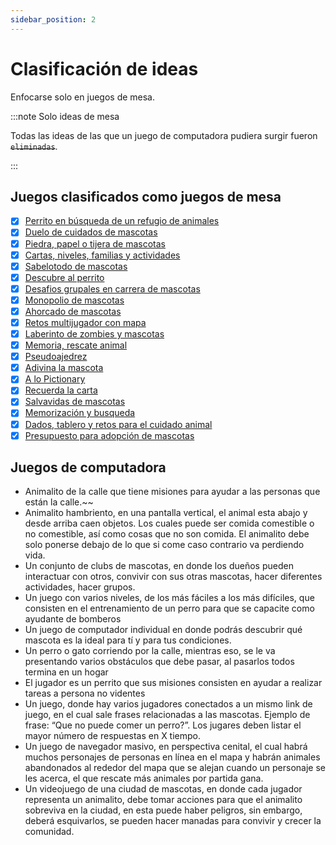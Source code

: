 ```yaml
---
sidebar_position: 2
---
```


# Clasificación de ideas

Enfocarse solo en juegos de mesa.

:::note Solo ideas de mesa

Todas las ideas de las que un juego de computadora pudiera surgir fueron ~~`eliminadas`~~.

:::

## Juegos clasificados como juegos de mesa

- [x] [Perrito en búsqueda de un refugio de animales](lluvia-de-ideas#perrito-en-búsqueda-de-un-refugio-de-animales)
- [x] [Duelo de cuidados de mascotas](lluvia-de-ideas#duelo-de-cuidados-de-mascotas)
- [x] [Piedra, papel o tijera de mascotas](lluvia-de-ideas#piedra-papel-o-tijera-de-mascotas)
- [x] [Cartas, niveles, familias y actividades](lluvia-de-ideas#cartas-niveles-familias-y-actividades)
- [x] [Sabelotodo de mascotas](lluvia-de-ideas#sabelotodo-de-mascotas)
- [x] [Descubre al perrito](lluvia-de-ideas#descubre-al-perrito)
- [x] [Desafios grupales en carrera de mascotas](lluvia-de-ideas#desafios-grupales-en-carrera-de-mascotas)
- [x] [Monopolio de mascotas](lluvia-de-ideas#monopolio-con-animales)
- [x] [Ahorcado de mascotas](lluvia-de-ideas#ahorcado-de-mascotas)
- [x] [Retos multijugador con mapa](lluvia-de-ideas#retos-multijugador-con-mapa)
- [x] [Laberinto de zombies y mascotas](lluvia-de-ideas#laberinto-de-zombies-y-mascotas)
- [x] [Memoria, rescate animal](lluvia-de-ideas#memoria-rescate-animal)
- [x] [Pseudoajedrez](lluvia-de-ideas#pseudoajedrez)
- [x] [Adivina la mascota](lluvia-de-ideas#adivina-la-mascota)
- [x] [A lo Pictionary](lluvia-de-ideas#a-lo-pictionary)
- [x] [Recuerda la carta](lluvia-de-ideas#recuerda-la-carta)
- [x] [Salvavidas de mascotas](lluvia-de-ideas#salvavidas-de-mascotas)
- [x] [Memorización y busqueda](lluvia-de-ideas#memoria-rescate-animal)
- [x] [Dados, tablero y retos para el cuidado animal](lluvia-de-ideas#dados-tablero-y-retos-para-el-cuidado-animal)
- [x] [Presupuesto para adopción de mascotas](lluvia-de-ideas#presupuesto-para-adopción-de-mascotas)

## Juegos de computadora


- Animalito de la calle que tiene misiones para ayudar a las personas que están la calle.~~
- Animalito hambriento, en una pantalla vertical, el animal esta abajo y desde arriba caen objetos. Los cuales puede ser comida comestible o no comestible, así como cosas que no son comida. El animalito debe solo ponerse debajo de lo que si come caso contrario va perdiendo vida.
- Un conjunto de clubs de mascotas, en donde los dueños pueden interactuar con otros, convivir con sus otras mascotas, hacer diferentes actividades, hacer grupos.
- Un juego con varios niveles, de los más fáciles a los más difíciles, que consisten en el entrenamiento de un perro para que se capacite como ayudante de bomberos
- Un juego de computador individual en donde podrás descubrir qué mascota es la ideal para tí y para tus condiciones.
- Un perro o gato corriendo por la calle, mientras eso, se le va presentando varios obstáculos que debe pasar, al pasarlos todos termina en un hogar
- El jugador es un perrito que sus misiones consisten en ayudar a realizar tareas a persona no videntes
- Un juego, donde hay varios jugadores conectados a un mismo link de juego, en el cual sale frases relacionadas a las mascotas. Ejemplo de frase: “Que no puede comer un perro?”. Los jugares deben listar el mayor número de respuestas en X tiempo.
- Un juego de navegador masivo, en perspectiva cenital, el cual habrá muchos personajes de personas en línea en el mapa y habrán animales abandonados al rededor del mapa que se alejan cuando un personaje se les acerca, el que rescate más animales por partida gana.
- Un videojuego de una ciudad de mascotas, en donde cada jugador representa un animalito, debe tomar acciones para que el animalito sobreviva en la ciudad, en esta puede haber peligros, sin embargo, deberá esquivarlos, se pueden hacer manadas para convivir y crecer la comunidad.
